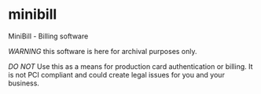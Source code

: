 # minibill
MiniBill - Billing software

*WARNING*
this software is here for archival purposes only.  

*DO NOT* 
Use this as a means for production card authentication or billing.
It is not PCI compliant and could create legal issues for you and your business.
